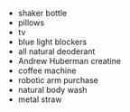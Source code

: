 - shaker bottle
- pillows
- tv
- blue light blockers
- all natural deoderant
- Andrew Huberman creatine
- coffee machine
- robotic arm purchase
- natural body wash
- metal straw